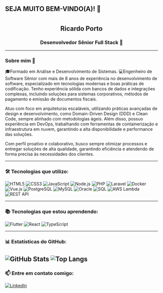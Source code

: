 ## SEJA MUITO BEM-VINDO(A)! 👋

<!--
**ricardoppn/ricardoppn** is a ✨ _special_ ✨ repository because its `README.md` (this file) appears on your GitHub profile.

Here are some ideas to get you started:

- 🔭 I’m currently working on ...
- 🌱 I’m currently learning ...
- 👯 I’m looking to collaborate on ...
- 🤔 I’m looking for help with ...
- 💬 Ask me about ...
- 📫 How to reach me: ...
- 😄 Pronouns: ...
- ⚡ Fun fact: ...
-->


<h1 align="center"> </h1>

<h2 align="center">Ricardo Porto</h2>
<h3 align="center">Desenvolvedor Sênior Full Stack 🚀</h3>

---

### Sobre mim 👋  

🎓Formado em Análise e Desenvolvimento de Sistemas.
💻Engenheiro de Software Sênior com mais de 8 anos de experiência no desenvolvimento de software, especializado em tecnologias modernas e boas práticas de codificação. Tenho experiência sólida com bancos de dados e integrações complexas, incluindo soluções para sistemas corporativos, métodos de pagamento e emissão de documentos fiscais.

Atuo com foco em arquiteturas escaláveis, utilizando práticas avançadas de design e desenvolvimento, como Domain-Driven Design (DDD) e Clean Code, sempre alinhado com metodologias ágeis. Além disso, possuo experiência em DevOps, trabalhando com ferramentas de containerização e infraestrutura em nuvem, garantindo a alta disponibilidade e performance das soluções.

Com perfil proativo e colaborativo, busco sempre otimizar processos e entregar soluções de alta qualidade, garantindo eficiência e atendendo de forma precisa às necessidades dos clientes.


---

### 🛠️ Tecnologias que utilizo:
![HTML5](https://img.shields.io/badge/HTML5-E34F26?style=for-the-badge&logo=html5&logoColor=white)
![CSS3](https://img.shields.io/badge/CSS3-1572B6?style=for-the-badge&logo=css3&logoColor=white)
![JavaScript](https://img.shields.io/badge/JavaScript-F7DF1E?style=for-the-badge&logo=javascript&logoColor=black)
![Node.js](https://img.shields.io/badge/Node.js-339933?style=for-the-badge&logo=nodedotjs&logoColor=white)
![PHP](https://img.shields.io/badge/PHP-777BB4?style=for-the-badge&logo=php&logoColor=white)
![Laravel](https://img.shields.io/badge/Laravel-FD7E14?style=for-the-badge&logo=laravel&logoColor=white)
![Docker](https://img.shields.io/badge/Docker-2496ED?style=for-the-badge&logo=docker&logoColor=white)
![Vue.js](https://img.shields.io/badge/Vue.js-4FC08D?style=for-the-badge&logo=vue.js&logoColor=white)
![PostgreSQL](https://img.shields.io/badge/PostgreSQL-4169E1?style=for-the-badge&logo=postgresql&logoColor=white)
![MySQL](https://img.shields.io/badge/MySQL-4479A1?style=for-the-badge&logo=mysql&logoColor=white)
![Oracle](https://img.shields.io/badge/Oracle-F80000?style=for-the-badge&logo=oracle&logoColor=white)
![SQL](https://img.shields.io/badge/SQL-CC2927?style=for-the-badge&logo=microsoftsqlserver&logoColor=white)
![AWS Lambda](https://img.shields.io/badge/AWS%20Lambda-FF9900?style=for-the-badge&logo=awslambda&logoColor=white)
![REST API](https://img.shields.io/badge/REST%20API-25D366?style=for-the-badge&logo=api&logoColor=white)



---

### 📚 Tecnologias que estou aprendendo:
![Flutter](https://img.shields.io/badge/Flutter-02569B?style=for-the-badge&logo=flutter&logoColor=white)
![React](https://img.shields.io/badge/React-61DAFB?style=for-the-badge&logo=react&)
![TypeScript](https://img.shields.io/badge/TypeScript-3178C6?style=for-the-badge&logo=typescript&logoColor=white)


---

### 📊 Estatísticas do GitHub:

![GitHub Stats](https://github-readme-stats.vercel.app/api?username=ricardoppn&show_icons=true&hide_title=true&count_private=true)
![Top Langs](https://github-readme-stats.vercel.app/api/top-langs/?username=ricardoppn&layout=compact)
 ---

### 📫 Entre em contato comigo:
[![LinkedIn](https://img.shields.io/badge/LinkedIn-0077B5?style=for-the-badge&logo=linkedin&logoColor=white)](https://www.linkedin.com/in/ricardo-porto-4b706b35)
